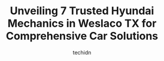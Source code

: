 ---
layout: ampstory
image: https://images.unsplash.com/photo-1582834202430-ddcd18987a61?ixlib=rb-4.0.3&ixid=MnwxMjA3fDB8MHxwaG90by1wYWdlfHx8fGVufDB8fHx8&auto=format&fit=crop&w=640&h=853&q=80
author: techidn
featured: false
description: When it comes to maintaining and repairing your vehicle in Weslaco TX, USA, you deserve nothing but the best. Thats why the 7 best Hyundai Mechanic in the area are here to offer their exper
title: Unveiling 7 Trusted Hyundai Mechanics in Weslaco TX for Comprehensive Car Solutions
cover:
   title: Unveiling 7 Trusted Hyundai Mechanics in Weslaco TX for Comprehensive Car Solutions
   subtitle: Rickpate
   background: https://images.unsplash.com/photo-1582834202430-ddcd18987a61?ixlib=rb-4.0.3&ixid=MnwxMjA3fDB8MHxwaG90by1wYWdlfHx8fGVufDB8fHx8&auto=format&fit=crop&w=640&h=853&q=80

pages: 
 - layout: thirds
   top: <h1>#1 Luis Muffler & Radiator Shop</h1>
   bottom: "<p>Best shop ever. Most shops make you wait or tell you to come back the next day. Luis Muffler & Radiator Shops staff was efficient shop. I was in and out in less than an </p>"
   background: https://www.knot35.com/toplist/wp-content/uploads/2023/06/best-hyundai-mechanic-1-in-weslaco-tx-1685835326.jpeg
   backgroundblur: true
 - layout: thirds
   top: <h1>#2 Santos Herrera Tire Service</h1>
   bottom: "<p>706 W Railroad St, Weslaco, TX 78596, United States</p>"
   background: https://www.knot35.com/toplist/wp-content/uploads/2023/06/best-hyundai-mechanic-2-in-weslaco-tx-1685835327.jpeg
   cta:
      link: https://www.knot35.com/toplist/unveiling-7-trusted-hyundai-mechanics-in-weslaco-tx-for-comprehensive-car-solutions/
      text: Unveiling 7 Trusted Hyundai Mechanics in Weslaco TX for Comprehensive Car Solutions
 - layout: thirds
   top: <h1>#3 Valley Auto & Machine Shop</h1>
   bottom: "<p>621 W Business 83, Weslaco, TX 78596, United States</p>"
   background: https://www.knot35.com/toplist/wp-content/uploads/2023/06/best-hyundai-mechanic-3-in-weslaco-tx-1685835327.jpeg
   cta:
      link: https://www.knot35.com/toplist/unveiling-7-trusted-hyundai-mechanics-in-weslaco-tx-for-comprehensive-car-solutions/
      text: Unveiling 7 Trusted Hyundai Mechanics in Weslaco TX for Comprehensive Car Solutions
 - layout: thirds
   top: <h1>#4 Garcias Alignment</h1>
   bottom: "<p>1599 W Expy 83 Suite G, Donna, TX 78537, United States</p>"
   background: https://images.unsplash.com/photo-1488554378835-f7acf46e6c98?ixlib=rb-4.0.3&ixid=MnwxMjA3fDB8MHxwaG90by1wYWdlfHx8fGVufDB8fHx8&auto=format&fit=crop&w=640&h=853&q=80
   cta:
      link: https://www.knot35.com/toplist/unveiling-7-trusted-hyundai-mechanics-in-weslaco-tx-for-comprehensive-car-solutions/
      text: Unveiling 7 Trusted Hyundai Mechanics in Weslaco TX for Comprehensive Car Solutions
 - layout: thirds
   top: <h1>#5 Double U Auto Sales & A/C service</h1>
   bottom: "<p>2610 Business Hwy 83 E, Weslaco, TX 78596, United States</p>"
   background: https://images.unsplash.com/photo-1527067829737-402993088e6b?ixlib=rb-4.0.3&ixid=MnwxMjA3fDB8MHxwaG90by1wYWdlfHx8fGVufDB8fHx8&auto=format&fit=crop&w=640&h=853&q=80
   cta:
      link: https://www.knot35.com/toplist/unveiling-7-trusted-hyundai-mechanics-in-weslaco-tx-for-comprehensive-car-solutions/
      text: Unveiling 7 Trusted Hyundai Mechanics in Weslaco TX for Comprehensive Car Solutions
 - layout: thirds
   top: <h1>#6 H. Torres Engine Repairs</h1>
   bottom: "<p>3205 S Pleasantview Dr, Weslaco, TX 78596, United States</p>"
   background: https://images.unsplash.com/photo-1595364397663-fca4f075d796?ixlib=rb-4.0.3&ixid=MnwxMjA3fDB8MHxwaG90by1wYWdlfHx8fGVufDB8fHx8&auto=format&fit=crop&w=640&h=853&q=80
   cta:
      link: https://www.knot35.com/toplist/unveiling-7-trusted-hyundai-mechanics-in-weslaco-tx-for-comprehensive-car-solutions/
      text: Unveiling 7 Trusted Hyundai Mechanics in Weslaco TX for Comprehensive Car Solutions
 - layout: thirds
   top: <h1>#7 Motas Garage</h1>
   bottom: "<p>1634 Business Hwy 83 E, Weslaco, TX 78596, United States</p>"
   background: https://images.unsplash.com/photo-1533998839656-76f5e4b2bccb?ixlib=rb-4.0.3&ixid=MnwxMjA3fDB8MHxwaG90by1wYWdlfHx8fGVufDB8fHx8&auto=format&fit=crop&w=640&h=853&q=80
   cta:
      link: https://www.knot35.com/toplist/unveiling-7-trusted-hyundai-mechanics-in-weslaco-tx-for-comprehensive-car-solutions/
      text: Unveiling 7 Trusted Hyundai Mechanics in Weslaco TX for Comprehensive Car Solutions
 - layout: thirds
   middle: Continue reading...
   background: https://images.unsplash.com/photo-1489648022186-8f49310909a0?ixlib=rb-4.0.3&ixid=MnwxMjA3fDB8MHxwaG90by1wYWdlfHx8fGVufDB8fHx8&auto=format&fit=crop&w=640&h=853&q=80
   cta:
      link: https://www.knot35.com/toplist/unveiling-7-trusted-hyundai-mechanics-in-weslaco-tx-for-comprehensive-car-solutions/
      text: Unveiling 7 Trusted Hyundai Mechanics in Weslaco TX for Comprehensive Car Solutions
      
---
